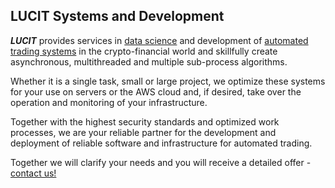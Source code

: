 ## LUCIT Systems and Development

***LUCIT*** provides services in [data science](https://www.lucit.tech/data-science.html) and development of [automated trading systems](https://www.lucit.tech/crypto-trading-bot.html) in the crypto-financial world and skillfully create asynchronous, multithreaded and multiple sub-process algorithms.

Whether it is a single task, small or large project, we optimize these systems for your use on servers or the AWS cloud and, if desired, take over the operation and monitoring of your infrastructure.

Together with the highest security standards and optimized work processes, we are your reliable partner for the development and deployment of reliable software and infrastructure for automated trading.

Together we will clarify your needs and you will receive a detailed offer - [contact us!](https://www.lucit.tech/contact.html)
